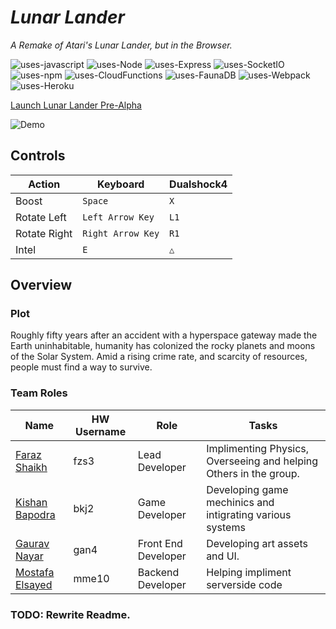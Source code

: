 # ***Lunar Lander***
*A Remake of Atari's Lunar Lander, but in the Browser.*

![uses-javascript](https://badgen.net/badge/Uses/Javascript/f0db4f)
![uses-Node](https://badgen.net/badge/Uses/NodeJS/80bd01)
![uses-Express](https://badgen.net/badge/Uses/ExpressJS/f0db4f)
![uses-SocketIO](https://badgen.net/badge/Uses/Socket.IO/323fcb)
![uses-npm](https://badgen.net/badge/Uses/npm/e32e37)
![uses-CloudFunctions](https://badgen.net/badge/Uses/Cloud-Functions/4285f4)
![uses-FaunaDB](https://badgen.net/badge/Uses/FaunaDB/323fcb)
![uses-Webpack](https://badgen.net/badge/Uses/Webpack/8ed6fb)
![uses-Heroku](https://badgen.net/badge/Uses/Heroku/5a1db2)


[Launch Lunar Lander Pre-Alpha](https://lunar-lander-js.herokuapp.com/)

![Demo](https://github.com/FarazzShaikh/LunarLander/blob/master/Assets/Demo.gif)

## **Controls**
| Action  | Keyboard  | Dualshock4 |
|---|---|---|
| Boost | `Space` | `X` |
| Rotate Left | `Left Arrow Key` | `L1` |
| Rotate Right | `Right Arrow Key` | `R1` |
| Intel | `E` | `△` |

## **Overview**
### Plot
Roughly fifty years after an accident with a hyperspace gateway made the Earth uninhabitable, humanity has colonized the rocky planets and moons of the Solar System. Amid a rising crime rate, and scarcity of resources, people must find a way to survive.

### Team Roles
| Name  | HW Username  | Role  | Tasks |
|---|---|---|---|
| [Faraz Shaikh](https://github.com/farazzshaikh)  |   fzs3| Lead Developer  | Implimenting Physics, Overseeing and helping Others in the group. |
|  [Kishan Bapodra](https://github.com/KishanBapodra) |  bkj2 | Game Developer  | Developing game mechinics and intigrating various systems |
|  [Gaurav Nayar](https://github.com/GauravNayar) |  gan4 | Front End Developer  | Developing art assets and UI. |
|  [Mostafa Elsayed](https://github.com/TheChosenSir) |  mme10 | Backend Developer  | Helping impliment serverside code |

### TODO: Rewrite Readme.



